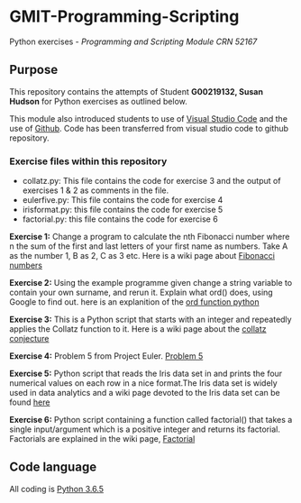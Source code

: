 # GMIT-Programming-Scripting
Python exercises - *Programming and Scripting Module CRN 52167*

## Purpose ## 
This repository contains the attempts of Student **G00219132, Susan Hudson** for Python exercises as outlined below.

This module also introduced students to use of [Visual Studio Code](https://code.visualstudio.com/) and the use of [Github](https://github.com/). Code has been transferred from visual studio code to github repository.

### Exercise files within this repository ###

* collatz.py: This file contains the code for exercise 3 and the output of exercises 1 & 2 as comments in the file.
* eulerfive.py: This file contains the code for exercise 4
* irisformat.py: this file contains the code for exercise 5
* factorial.py: this file contains the code for exercise 6

**Exercise 1:** Change a program to calculate the nth Fibonacci number where n the sum of the first and last letters of your first name as numbers. Take A as the number 1, B as 2, C as 3 etc. Here is a wiki page about [Fibonacci numbers](https://en.wikipedia.org/wiki/Fibonacci_number)

**Exercise 2:** Using the example programme given change a string variable to contain your own surname, and rerun it. Explain what ord() does, using Google to find out. here is an explanition of the [ord function python](https://www.programiz.com/python-programming/methods/built-in/ord)

**Exercise 3:** This is a Python script that starts with an integer and repeatedly applies the Collatz function to it. Here is a wiki page about the [collatz conjecture](https://en.wikipedia.org/wiki/Collatz_conjecture)

**Exercise 4:** Problem 5 from Project Euler. [Problem 5](https://projecteuler.net/problem=5)

**Exercise 5:** Python script that reads the Iris data set in and prints the four numerical values on each row in a nice format.The Iris data set is widely used in data analytics and a wiki page devoted to the Iris data set can be found [here](https://en.wikipedia.org/wiki/Iris_flower_data_set)

**Exercise 6:** Python script containing a function called factorial() that takes a single input/argument which is a positive integer and returns its factorial. Factorials are explained in the wiki page, [Factorial](https://en.wikipedia.org/wiki/Factorial)

## Code language ##
All coding is [Python 3.6.5](https://www.python.org/)
